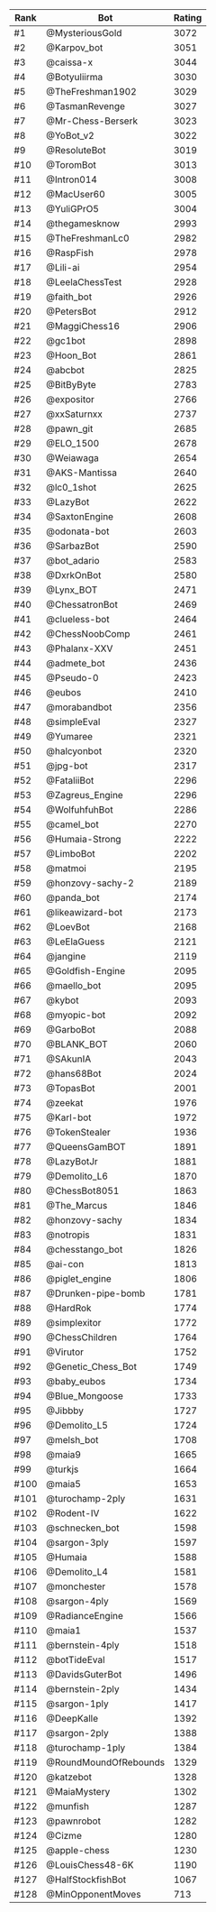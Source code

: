 Rank|Bot|Rating
---|---|---
#1|@MysteriousGold|3072
#2|@Karpov_bot|3051
#3|@caissa-x|3044
#4|@Botyuliirma|3030
#5|@TheFreshman1902|3029
#6|@TasmanRevenge|3027
#7|@Mr-Chess-Berserk|3023
#8|@YoBot_v2|3022
#9|@ResoluteBot|3019
#10|@ToromBot|3013
#11|@Intron014|3008
#12|@MacUser60|3005
#13|@YuliGPrO5|3004
#14|@thegamesknow|2993
#15|@TheFreshmanLc0|2982
#16|@RaspFish|2978
#17|@Lili-ai|2954
#18|@LeelaChessTest|2928
#19|@faith_bot|2926
#20|@PetersBot|2912
#21|@MaggiChess16|2906
#22|@gc1bot|2898
#23|@Hoon_Bot|2861
#24|@abcbot|2825
#25|@BitByByte|2783
#26|@expositor|2766
#27|@xxSaturnxx|2737
#28|@pawn_git|2685
#29|@ELO_1500|2678
#30|@Weiawaga|2654
#31|@AKS-Mantissa|2640
#32|@lc0_1shot|2625
#33|@LazyBot|2622
#34|@SaxtonEngine|2608
#35|@odonata-bot|2603
#36|@SarbazBot|2590
#37|@bot_adario|2583
#38|@DxrkOnBot|2580
#39|@Lynx_BOT|2471
#40|@ChessatronBot|2469
#41|@clueless-bot|2464
#42|@ChessNoobComp|2461
#43|@Phalanx-XXV|2451
#44|@admete_bot|2436
#45|@Pseudo-0|2423
#46|@eubos|2410
#47|@morabandbot|2356
#48|@simpleEval|2327
#49|@Yumaree|2321
#50|@halcyonbot|2320
#51|@jpg-bot|2317
#52|@FataliiBot|2296
#53|@Zagreus_Engine|2296
#54|@WolfuhfuhBot|2286
#55|@camel_bot|2270
#56|@Humaia-Strong|2222
#57|@LimboBot|2202
#58|@matmoi|2195
#59|@honzovy-sachy-2|2189
#60|@panda_bot|2174
#61|@likeawizard-bot|2173
#62|@LoevBot|2168
#63|@LeElaGuess|2121
#64|@jangine|2119
#65|@Goldfish-Engine|2095
#66|@maello_bot|2095
#67|@kybot|2093
#68|@myopic-bot|2092
#69|@GarboBot|2088
#70|@BLANK_BOT|2060
#71|@SAkunIA|2043
#72|@hans68Bot|2024
#73|@TopasBot|2001
#74|@zeekat|1976
#75|@Karl-bot|1972
#76|@TokenStealer|1936
#77|@QueensGamBOT|1891
#78|@LazyBotJr|1881
#79|@Demolito_L6|1870
#80|@ChessBot8051|1863
#81|@The_Marcus|1846
#82|@honzovy-sachy|1834
#83|@notropis|1831
#84|@chesstango_bot|1826
#85|@ai-con|1813
#86|@piglet_engine|1806
#87|@Drunken-pipe-bomb|1781
#88|@HardRok|1774
#89|@simplexitor|1772
#90|@ChessChildren|1764
#91|@Virutor|1752
#92|@Genetic_Chess_Bot|1749
#93|@baby_eubos|1734
#94|@Blue_Mongoose|1733
#95|@Jibbby|1727
#96|@Demolito_L5|1724
#97|@melsh_bot|1708
#98|@maia9|1665
#99|@turkjs|1664
#100|@maia5|1653
#101|@turochamp-2ply|1631
#102|@Rodent-IV|1622
#103|@schnecken_bot|1598
#104|@sargon-3ply|1597
#105|@Humaia|1588
#106|@Demolito_L4|1581
#107|@monchester|1578
#108|@sargon-4ply|1569
#109|@RadianceEngine|1566
#110|@maia1|1537
#111|@bernstein-4ply|1518
#112|@botTideEval|1517
#113|@DavidsGuterBot|1496
#114|@bernstein-2ply|1434
#115|@sargon-1ply|1417
#116|@DeepKalle|1392
#117|@sargon-2ply|1388
#118|@turochamp-1ply|1384
#119|@RoundMoundOfRebounds|1329
#120|@katzebot|1328
#121|@MaiaMystery|1302
#122|@munfish|1287
#123|@pawnrobot|1282
#124|@Cizme|1280
#125|@apple-chess|1230
#126|@LouisChess48-6K|1190
#127|@HalfStockfishBot|1067
#128|@MinOpponentMoves|713
